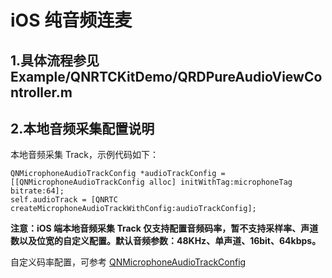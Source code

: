 # iOS 纯音频连麦

## 1.具体流程参见 Example/QNRTCKitDemo/QRDPureAudioViewController.m

## 2.本地音频采集配置说明

本地音频采集 Track，示例代码如下：

```objc
QNMicrophoneAudioTrackConfig *audioTrackConfig = [[QNMicrophoneAudioTrackConfig alloc] initWithTag:microphoneTag bitrate:64];
self.audioTrack = [QNRTC createMicrophoneAudioTrackWithConfig:audioTrackConfig];
```

**注意：iOS 端本地音频采集 Track 仅支持配置音频码率，暂不支持采样率、声道数以及位宽的自定义配置。默认音频参数：48KHz、单声道、16bit、64kbps。**

自定义码率配置，可参考 [QNMicrophoneAudioTrackConfig](https://developer.qiniu.com/rtc/8837/QNMicrophoneAudioTrackConfig-iOS)




